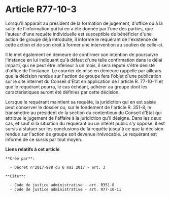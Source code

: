 # Article R77-10-3

Lorsqu'il apparaît au président de la formation de jugement, d'office ou à la suite de l'information qui lui en a été donnée
par l'une des parties, que l'auteur d'une requête individuelle est susceptible de bénéficier d'une action de groupe déjà
introduite, il informe le requérant de l'existence de cette action et de son droit à former une intervention au soutien de
celle-ci. 

Il le met également en demeure de confirmer son intention de poursuivre l'instance en lui indiquant qu'à défaut d'une telle
confirmation dans le délai imparti, qui ne peut être inférieur à un mois, il sera réputé s'être désisté d'office de
l'instance. Le courrier de mise en demeure rappelle par ailleurs que la décision rendue sur l'action de groupe fera l'objet
d'une publication sur le site internet du Conseil d'Etat en application de l'article R. 77-10-11 et que le requérant pourra,
le cas échéant, adhérer au groupe dont les caractéristiques auront été définies par cette décision. 

Lorsque le requérant maintient sa requête, la juridiction qui en est saisie peut conserver le dossier ou, sur le fondement de
l'article R. 351-8, le transmettre au président de la section du contentieux du Conseil d'Etat qui attribue le jugement de
l'affaire à la juridiction qu'il désigne. Dans les deux cas, et sauf si la situation du requérant ou un intérêt public s'y
oppose, il est sursis à statuer sur les conclusions de la requête jusqu'à ce que la décision rendue sur l'action de groupe
soit devenue irrévocable. Le requérant est informé de ce sursis par tout moyen.

**Liens relatifs à cet article**

	**Créé par**:

	  - Décret n°2017-888 du 6 mai 2017 - art. 3

	**Cite**:

	  - Code de justice administrative - art. R351-8
	  - Code de justice administrative - art. R77-10-11
